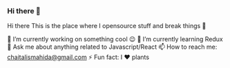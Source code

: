 ### Hi there 👋

Hi there 
This is the place where I opensource stuff and break things 🤣

🔭 I’m currently working on something cool 😉
🌱 I’m currently learning Redux
💬 Ask me about anything related to Javascript/React
📫 How to reach me: chaitalismahida@gmail.com
⚡ Fun fact: I ❤️ plants

